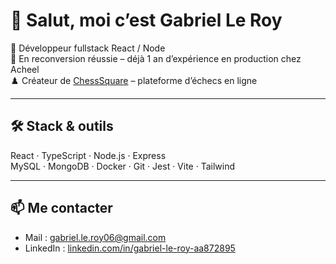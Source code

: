 # 👋 Salut, moi c’est Gabriel Le Roy

🎯 Développeur fullstack React / Node  
🧠 En reconversion réussie – déjà 1 an d’expérience en production chez Acheel  
♟️ Créateur de [ChessSquare](https://chess-square.netlify.app) – plateforme d’échecs en ligne

---

## 🛠️ Stack & outils

React · TypeScript · Node.js · Express  
MySQL · MongoDB · Docker · Git · Jest · Vite · Tailwind

---

## 📫 Me contacter

- Mail : [gabriel.le.roy06@gmail.com](mailto:gabriel.le.roy06@gmail.com)  
- LinkedIn : [linkedin.com/in/gabriel-le-roy-aa872895](https://www.linkedin.com/in/gabriel-le-roy-aa872895)

<!--
**GabrielLRdP/GabrielLRdP** is a ✨ _special_ ✨ repository because its `README.md` (this file) appears on your GitHub profile.

Here are some ideas to get you started:

- 🔭 I’m currently working on ...
- 🌱 I’m currently learning ...
- 👯 I’m looking to collaborate on ...
- 🤔 I’m looking for help with ...
- 💬 Ask me about ...
- 📫 How to reach me: ...
- 😄 Pronouns: ...
- ⚡ Fun fact: ...
-->
